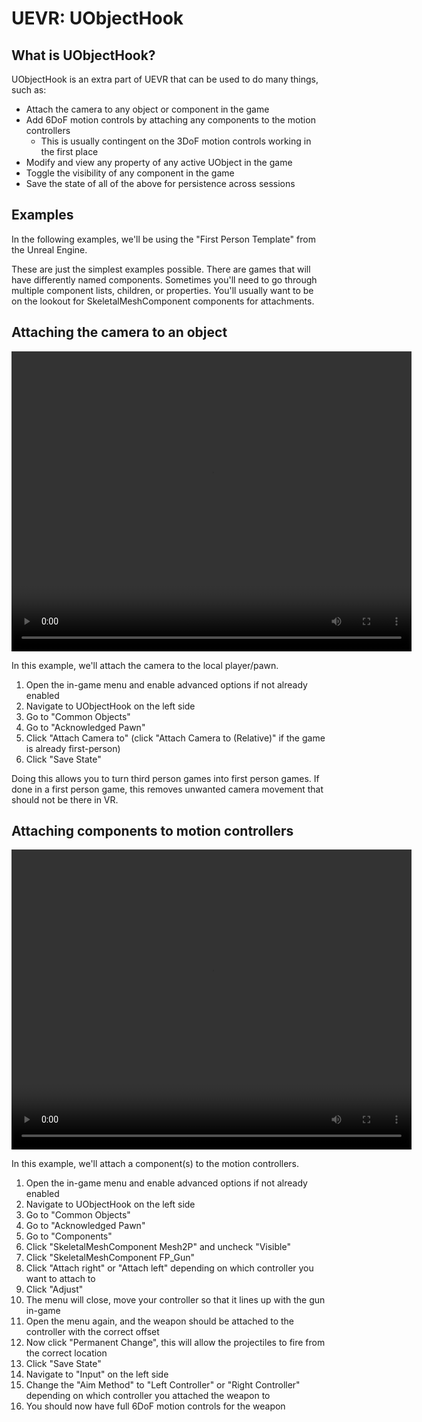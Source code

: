 # UEVR: UObjectHook

## What is UObjectHook?

UObjectHook is an extra part of UEVR that can be used to do many things, such as:

* Attach the camera to any object or component in the game
* Add 6DoF motion controls by attaching any components to the motion controllers
    * This is usually contingent on the 3DoF motion controls working in the first place
* Modify and view any property of any active UObject in the game
* Toggle the visibility of any component in the game
* Save the state of all of the above for persistence across sessions

## Examples

In the following examples, we'll be using the "First Person Template" from the Unreal Engine.

These are just the simplest examples possible. There are games that will have differently named components. Sometimes you'll need to go through multiple component lists, children, or properties. You'll usually want to be on the lookout for SkeletalMeshComponent components for attachments.

## Attaching the camera to an object

<video width="640" height="480" controls>
<source src="videos/camera_attach.mp4" type="video/mp4">
</video>

In this example, we'll attach the camera to the local player/pawn.

1. Open the in-game menu and enable advanced options if not already enabled
2. Navigate to UObjectHook on the left side
3. Go to "Common Objects"
4. Go to "Acknowledged Pawn"
5. Click "Attach Camera to" (click "Attach Camera to (Relative)" if the game is already first-person)
6. Click "Save State"

Doing this allows you to turn third person games into first person games. If done in a first person game, this removes unwanted camera movement that should not be there in VR.

## Attaching components to motion controllers

<video width="640" height="480" controls>
<source src="videos/component_attach.mp4" type="video/mp4">
</video>

In this example, we'll attach a component(s) to the motion controllers.

1. Open the in-game menu and enable advanced options if not already enabled
2. Navigate to UObjectHook on the left side
3. Go to "Common Objects"
4. Go to "Acknowledged Pawn"
5. Go to "Components"
5. Click "SkeletalMeshComponent Mesh2P" and uncheck "Visible"
6. Click "SkeletalMeshComponent FP_Gun"
7. Click "Attach right" or "Attach left" depending on which controller you want to attach to
8. Click "Adjust"
9. The menu will close, move your controller so that it lines up with the gun in-game
10. Open the menu again, and the weapon should be attached to the controller with the correct offset
11. Now click "Permanent Change", this will allow the projectiles to fire from the correct location
11. Click "Save State"
12. Navigate to "Input" on the left side
13. Change the "Aim Method" to "Left Controller" or "Right Controller" depending on which controller you attached the weapon to
14. You should now have full 6DoF motion controls for the weapon
